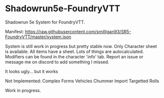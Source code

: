 # Shadowrun5e-FoundryVTT

Shadowrun 5e System for FoundryVTT.

Manifest: https://raw.githubusercontent.com/smilligan93/SR5-FoundryVTT/master/system.json

System is still work in progress but pretty stable now.
Only Character sheet is available. All items have a sheet.
Lots of things are autocalculated. Modifiers can be found in the character 'info' tab. Report an issue or message me on discord to add something I missed.

It looks ugly... but it works

Not Implemented:
Complex Forms
Vehicles
Chummer Import
Targetted Rolls

Work in progress.
